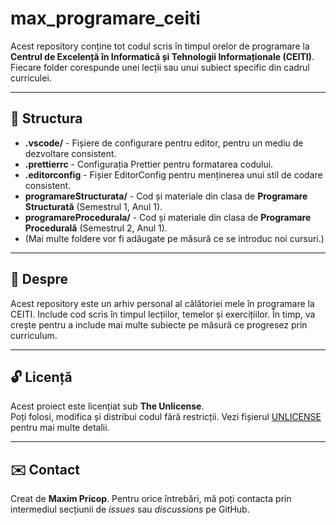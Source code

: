 # max_programare_ceiti

Acest repository conține tot codul scris în timpul orelor de programare la **Centrul de Excelență în Informatică și Tehnologii Informaționale (CEITI)**. Fiecare folder corespunde unei lecții sau unui subiect specific din cadrul curriculei.

---

## 📂 Structura
- **.vscode/** - Fișiere de configurare pentru editor, pentru un mediu de dezvoltare consistent.
- **.prettierrc** - Configurația Prettier pentru formatarea codului.
- **.editorconfig** - Fișier EditorConfig pentru menținerea unui stil de codare consistent.
- **programareStructurata/** - Cod și materiale din clasa de **Programare Structurată** (Semestrul 1, Anul 1).
- **programareProcedurala/** - Cod și materiale din clasa de **Programare Procedurală** (Semestrul 2, Anul 1).
- (Mai multe foldere vor fi adăugate pe măsură ce se introduc noi cursuri.)

---

## 🌟 Despre
Acest repository este un arhiv personal al călătoriei mele în programare la CEITI. Include cod scris în timpul lecțiilor, temelor și exercițiilor. În timp, va crește pentru a include mai multe subiecte pe măsură ce progresez prin curriculum.

---

## 🔓 Licență
Acest proiect este licențiat sub **The Unlicense**.  
Poți folosi, modifica și distribui codul fără restricții. Vezi fișierul [UNLICENSE](./UNLICENSE) pentru mai multe detalii.

---

## ✉️ Contact
Creat de **Maxim Pricop**. Pentru orice întrebări, mă poți contacta prin intermediul secțiunii de *issues* sau *discussions* pe GitHub.
